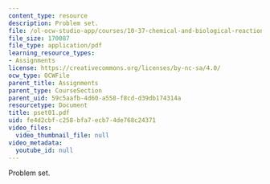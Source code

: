 ```yaml
---
content_type: resource
description: Problem set.
file: /ol-ocw-studio-app/courses/10-37-chemical-and-biological-reaction-engineering-spring-2007/fe4d2cbfc258bfa7ecb74de768c24371_pset01.pdf
file_size: 170087
file_type: application/pdf
learning_resource_types:
- Assignments
license: https://creativecommons.org/licenses/by-nc-sa/4.0/
ocw_type: OCWFile
parent_title: Assignments
parent_type: CourseSection
parent_uid: 59c5aafb-4d60-a558-f8cd-d39db174314a
resourcetype: Document
title: pset01.pdf
uid: fe4d2cbf-c258-bfa7-ecb7-4de768c24371
video_files:
  video_thumbnail_file: null
video_metadata:
  youtube_id: null
---
```

Problem set.